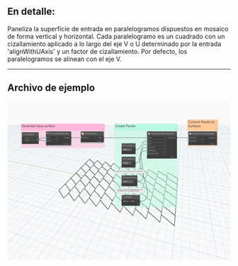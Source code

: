 ## En detalle:
Paneliza la superficie de entrada en paralelogramos dispuestos en mosaico de forma vertical y horizontal. Cada paralelogramo es un cuadrado con un cizallamiento aplicado a lo largo del eje V o U determinado por la entrada &apos;alignWithUAxis&apos; y un factor de cizallamiento. Por defecto, los paralelogramos se alinean con el eje V.
___
## Archivo de ejemplo

![ByParallelograms](./Autodesk.DesignScript.Geometry.PanelSurface.ByParallelograms_img.jpg)
